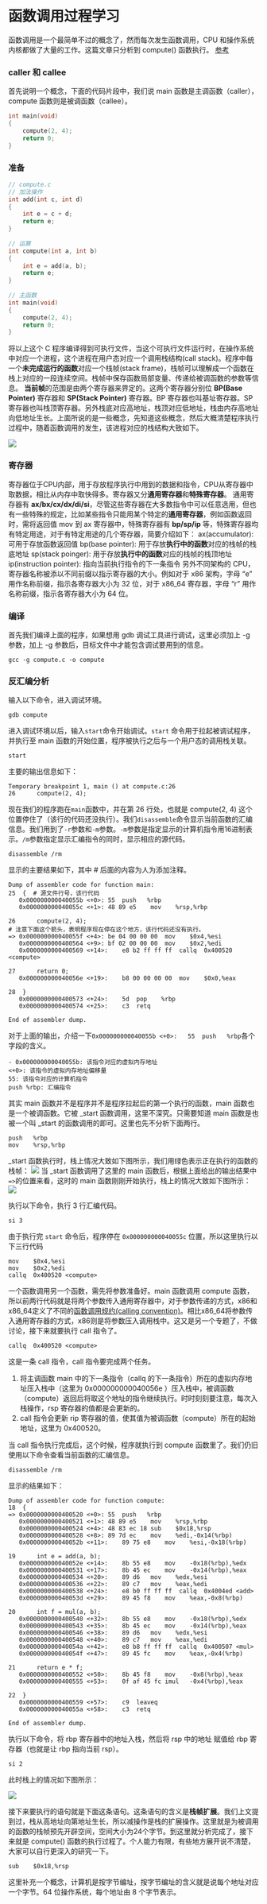 # 函数调用过程学习
函数调用是一个最简单不过的概念了，然而每次发生函数调用，CPU 和操作系统内核都做了大量的工作。这篇文章只分析到 compute() 函数执行。
[参考](https://blog.csdn.net/wenqiang1208/article/details/74353303)
### caller 和 callee
首先说明一个概念，下面的代码片段中，我们说 main 函数是主调函数（caller），compute 函数则是被调函数（callee）。
``` c
int main(void)
{
    compute(2, 4); 
    return 0;
}    
```
### 准备
``` c
// compute.c
// 加法操作
int add(int c, int d)
{
    int e = c + d;
    return e;
}
 
// 运算
int compute(int a, int b)
{
    int e = add(a, b);
    return e;
}
 
// 主函数
int main(void)
{
    compute(2, 4);
    return 0;
}         
```
将以上这个 C 程序编译得到可执行文件，当这个可执行文件运行时，在操作系统中对应一个进程，这个进程在用户态对应一个调用栈结构(call stack)。程序中每一个**未完成运行的函数**对应一个栈帧(stack frame)，栈帧可以理解成一个函数在栈上对应的一段连续空间。栈帧中保存函数局部变量、传递给被调函数的参数等信息。 **当前帧**的范围是由两个寄存器来界定的。这两个寄存器分别位 **BP(Base Pointer)** 寄存器和 **SP(Stack Pointer)** 寄存器。BP 寄存器也叫基址寄存器。SP 寄存器也叫栈顶寄存器。另外栈底对应高地址，栈顶对应低地址，栈由内存高地址向低地址生长。上面所说的是一些概念，先知道这些概念，然后大概清楚程序执行过程中，随着函数调用的发生，该进程对应的栈结构大致如下。

![](http://upload-images.jianshu.io/upload_images/9966001-38914b8470edd68c.png?imageMogr2/auto-orient/strip%7CimageView2/2/w/1240)


### 寄存器
寄存器位于CPU内部，用于存放程序执行中用到的数据和指令，CPU从寄存器中取数据，相比从内存中取快得多。寄存器又分**通用寄存器**和**特殊寄存器**。
通用寄存器有 **ax/bx/cx/dx/di/si**，尽管这些寄存器在大多数指令中可以任意选用，但也有一些特殊的规定，比如某些指令只能用某个特定的**通用寄存器**，例如函数返回时，需将返回值 mov 到 ax 寄存器中，特殊寄存器有 **bp/sp/ip** 等，特殊寄存器均有特定用途，对于有特定用途的几个寄存器，简要介绍如下：
ax(accumulator): 可用于存放函数返回值
bp(base pointer): 用于存放**执行中的函数**对应的栈帧的栈底地址
sp(stack poinger): 用于存放**执行中的函数**对应的栈帧的栈顶地址
ip(instruction pointer): 指向当前执行指令的下一条指令
另外不同架构的 CPU，寄存器名称被添以不同前缀以指示寄存器的大小。例如对于 x86 架构，字母 “e” 用作名称前缀，指示各寄存器大小为 32 位，对于 x86_64 寄存器，字母 “r” 用作名称前缀，指示各寄存器大小为 64 位。

### 编译
首先我们编译上面的程序，如果想用 gdb 调试工具进行调试，这里必须加上 -g 参数，加上 -g 参数后，目标文件中才能包含调试要用到的信息。
``` shell
gcc -g compute.c -o compute
```

### 反汇编分析
输入以下命令，进入调试环境。
``` shell
gdb compute
```
进入调试环境以后，输入`start`命令开始调试。`start` 命令用于拉起被调试程序，并执行至 main 函数的开始位置，程序被执行之后与一个用户态的调用栈关联。
```
start
```
主要的输出信息如下：
```
Temporary breakpoint 1, main () at compute.c:26
26	    compute(2, 4);
```
现在我们的程序跑在`main`函数中，并在第 26 行处，也就是 compute(2, 4) 这个位置停住了（该行的代码还没执行）。我们`disassemble`命令显示当前函数的汇编信息。我们用到了`-r`参数和`-m`参数。`-m`参数是指定显示的计算机指令用16进制表示。`/m`参数指定显示汇编指令的同时，显示相应的源代码。
```
disassemble /rm
```
显示的主要结果如下，其中 # 后面的内容为人为添加注释。
```
Dump of assembler code for function main:
25	{  # 源文件行号，该行代码
   0x000000000040055b <+0>:	55	push   %rbp
   0x000000000040055c <+1>:	48 89 e5	mov    %rsp,%rbp

26	    compute(2, 4);
# 注意下面这个箭头，表明程序现在停在这个地方，该行代码还没有执行。
=> 0x000000000040055f <+4>:	be 04 00 00 00	mov    $0x4,%esi
   0x0000000000400564 <+9>:	bf 02 00 00 00	mov    $0x2,%edi
   0x0000000000400569 <+14>:	e8 b2 ff ff ff	callq  0x400520 <compute>

27	    return 0;
   0x000000000040056e <+19>:	b8 00 00 00 00	mov    $0x0,%eax

28	}
   0x0000000000400573 <+24>:	5d	pop    %rbp
   0x0000000000400574 <+25>:	c3	retq   

End of assembler dump.
```
对于上面的输出，介绍一下`0x000000000040055b <+0>:	55	push   %rbp`各个字段的含义。
```
- 0x000000000040055b: 该指令对应的虚拟内存地址
<+0>: 该指令的虚拟内存地址偏移量
55: 该指令对应的计算机指令
push %rbp: 汇编指令
```
其实 main 函数并不是程序并不是程序拉起后的第一个执行的函数，main 函数也是一个被调函数。它被 _start 函数调用，这里不深究。只需要知道 main 函数是也被一个叫 _start 的函数调用的即可。这里也先不分析下面两行。
```
push   %rbp
mov    %rsp,%rbp
```
_start 函数执行时，栈上情况大致如下图所示，我们用绿色表示正在执行的函数的栈帧：
![](http://upload-images.jianshu.io/upload_images/9966001-7f5e71e8a110f05a.png?imageMogr2/auto-orient/strip%7CimageView2/2/w/1240)
当 _start 函数调用了这里的 main 函数后，根据上面给出的输出结果中`=>`的位置来看，这时的 main 函数刚刚开始执行，栈上的情况大致如下图所示：
![](http://upload-images.jianshu.io/upload_images/9966001-f57a1535f2b27a04.png?imageMogr2/auto-orient/strip%7CimageView2/2/w/1240)

执行以下命令，执行 3 行汇编代码。
``` shell
si 3
```
由于执行完 `start` 命令后，程序停在 `0x000000000040055c` 位置，所以这里执行以下三行代码
```
mov    $0x4,%esi
mov    $0x2,%edi
callq  0x400520 <compute>
```
一个函数调用另一个函数，需先将参数准备好。main 函数调用 compute 函数，所以前两行代码就是将两个参数传入通用寄存器中，对于参数传递的方式，x86和x86_64定义了不同的[函数调用规约(calling convention)](http://www.unixwiz.net/techtips/win32-callconv-asm.html)。相比x86_64将参数传入通用寄存器的方式，x86则是将参数压入调用栈中。这又是另一个专题了，不做讨论，接下来就要执行 call 指令了。
```
callq  0x400520 <compute>
```
这是一条 call 指令，call 指令要完成两个任务。
1. 将主调函数 main 中的下一条指令（callq 的下一条指令）所在的虚拟内存地址压入栈中（这里为 0x000000000040056e ）压入栈中，被调函数（compute）返回后将取这个地址的指令继续执行。时时刻刻要注意，每次入栈操作，rsp 寄存器的值都是会更新的。
2. call 指令会更新 rip 寄存器的值，使其值为被调函数（compute）所在的起始地址，这里为 0x400520。

当 call 指令执行完成后，这个时候，程序就执行到 compute 函数里了。我们仍旧使用以下命令查看当前函数的汇编信息。
``` shell
disassemble /rm
```
显示的结果如下：
```
Dump of assembler code for function compute:
18	{
=> 0x0000000000400520 <+0>:	55	push   %rbp
   0x0000000000400521 <+1>:	48 89 e5	mov    %rsp,%rbp
   0x0000000000400524 <+4>:	48 83 ec 18	sub    $0x18,%rsp
   0x0000000000400528 <+8>:	89 7d ec	mov    %edi,-0x14(%rbp)
   0x000000000040052b <+11>:	89 75 e8	mov    %esi,-0x18(%rbp)

19	    int e = add(a, b);
   0x000000000040052e <+14>:	8b 55 e8	mov    -0x18(%rbp),%edx
   0x0000000000400531 <+17>:	8b 45 ec	mov    -0x14(%rbp),%eax
   0x0000000000400534 <+20>:	89 d6	mov    %edx,%esi
   0x0000000000400536 <+22>:	89 c7	mov    %eax,%edi
   0x0000000000400538 <+24>:	e8 b0 ff ff ff	callq  0x4004ed <add>
   0x000000000040053d <+29>:	89 45 f8	mov    %eax,-0x8(%rbp)

20	    int f = mul(a, b);
   0x0000000000400540 <+32>:	8b 55 e8	mov    -0x18(%rbp),%edx
   0x0000000000400543 <+35>:	8b 45 ec	mov    -0x14(%rbp),%eax
   0x0000000000400546 <+38>:	89 d6	mov    %edx,%esi
   0x0000000000400548 <+40>:	89 c7	mov    %eax,%edi
   0x000000000040054a <+42>:	e8 b8 ff ff ff	callq  0x400507 <mul>
   0x000000000040054f <+47>:	89 45 fc	mov    %eax,-0x4(%rbp)

21	    return e * f;
   0x0000000000400552 <+50>:	8b 45 f8	mov    -0x8(%rbp),%eax
   0x0000000000400555 <+53>:	0f af 45 fc	imul   -0x4(%rbp),%eax

22	}
   0x0000000000400559 <+57>:	c9	leaveq 
   0x000000000040055a <+58>:	c3	retq   

End of assembler dump.
```
执行以下命令，将 rbp 寄存器中的地址入栈，然后将 rsp 中的地址 赋值给 rbp 寄存器（也就是让 rbp 指向当前 rsp）。
``` shell
si 2
```
此时栈上的情况如下图所示：

![](http://upload-images.jianshu.io/upload_images/9966001-9300ee815e44e800.png?imageMogr2/auto-orient/strip%7CimageView2/2/w/1240)

接下来要执行的语句就是下面这条语句。这条语句的含义是**栈帧扩展**。我们上文提到过，栈从高地址向第地址生长，所以减操作是栈的扩展操作。这里就是为被调用的函数的栈帧预先开辟空间，空间大小为24个字节。到这里就分析完成了，接下来就是 compute() 函数的执行过程了。个人能力有限，有些地方展开说不清楚，大家可以自行更深入的研究一下。
```
sub    $0x18,%rsp
```
这里补充一个概念，计算机是按字节编址，按字节编址的含义就是说每个地址对应一个字节。64 位操作系统，每个地址由 8 个字节表示。
